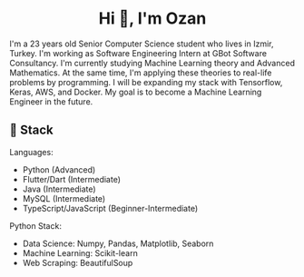 <h1 align="center">Hi 👋, I'm Ozan</h1>

I'm a 23 years old Senior Computer Science student who lives in Izmir, Turkey. I'm working as Software Engineering Intern at GBot Software Consultancy. I'm currently studying Machine Learning theory and Advanced Mathematics. At the same time, I'm applying these theories to real-life problems by programming. I will be expanding my stack with Tensorflow, Keras, AWS, and Docker. My goal is to become a Machine Learning Engineer in the future.

## 🔨 Stack 

Languages:
- Python (Advanced)
- Flutter/Dart (Intermediate)
- Java (Intermediate)
- MySQL (Intermediate)
- TypeScript/JavaScript (Beginner-Intermediate)

Python Stack:
- Data Science: Numpy, Pandas, Matplotlib, Seaborn
- Machine Learning: Scikit-learn
- Web Scraping: BeautifulSoup
